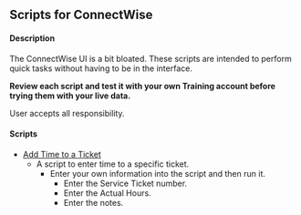 ## Scripts for ConnectWise ##

#### Description ####

The ConnectWise UI is a bit bloated. These scripts are intended to perform quick tasks without having to be in the interface.  


**Review each script and test it with your own Training account before trying them with your live data.** 

User accepts all responsibility. 


#### Scripts ####


* [Add Time to a Ticket](https://github.com/CodeCity/CW-Python/blob/master/add_time_to_a_ticket.py)
  * A script to enter time to a specific ticket. 
    * Enter your own information into the script and then run it. 
      * Enter the Service Ticket number.
      * Enter the Actual Hours.
      * Enter the notes. 

